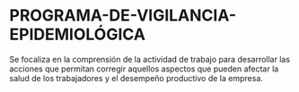 # PROGRAMA-DE-VIGILANCIA-EPIDEMIOLÓGICA
Se focaliza en la comprensión de la actividad de trabajo para desarrollar las acciones que permitan corregir aquellos aspectos que pueden afectar la salud de los trabajadores y el desempeño productivo de la empresa.
